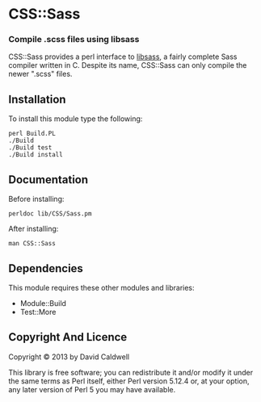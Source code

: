 CSS::Sass
=========

### Compile .scss files using libsass

CSS::Sass provides a perl interface to [libsass][1], a fairly complete
Sass compiler written in C. Despite its name, CSS::Sass can only
compile the newer ".scss" files.

[1]: https://github.com/hcatlin/libsass

Installation
------------

To install this module type the following:

    perl Build.PL
    ./Build
    ./Build test
    ./Build install

Documentation
-------------

Before installing:

    perldoc lib/CSS/Sass.pm

After installing:

    man CSS::Sass

Dependencies
------------

This module requires these other modules and libraries:

  * Module::Build
  * Test::More

Copyright And Licence
---------------------

Copyright © 2013 by David Caldwell

This library is free software; you can redistribute it and/or modify
it under the same terms as Perl itself, either Perl version 5.12.4 or,
at your option, any later version of Perl 5 you may have available.
